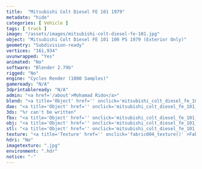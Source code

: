 ```yaml
---
title:  "Mitsubishi Colt Diesel FE 101 1979"
metadate: "hide"
categories: [ Vehicle ]
tags: [ truck ]
image: "/assets/images/mitsubishi-colt-diesel-fe-101.jpg"
object: "Mitsubishi Colt Diesel FE 101 100 PS 1979 (Exterior Only)"
geometry: "Subdivision-ready"
vertices: "161,934"
uvunwrapped: "Yes"
animated: "No"
software: "Blender 2.79b"
rigged: "No"
engine: "Cycles Render (1080 Samples)"
gameready: "N/A"
3dprintableready: "N/A"
admin: "<a href='/about'>Mohamad Rido</a>"
blend: "<a title='Object' href='' onclick='mitsubishi_colt_diesel_fe_101_blend()' >.zip 10.4 MB</a>"
dae: "<a title='Object' href='' onclick='mitsubishi_colt_diesel_fe_101_dae()' >.zip 6.3 MB</a>"
3ds: "%r can't be written"
fbx: "<a title='Object' href='' onclick='mitsubishi_colt_diesel_fe_101_fbx()' >.zip 9.1 MB</a>"
obj: "<a title='Object' href='' onclick='mitsubishi_colt_diesel_fe_101_obj()' >.zip 5.7 MB</a>"
stl: "<a title='Object' href='' onclick='mitsubishi_colt_diesel_fe_101_stl()' >.zip 8.6 MB</a>"
texture: "<a title='Texture' href='' onclick='fabric004_texture()' >Fabric004</a>"
hdri: "No"
imagetexture: ".jpg"
environment: ".hdr"
notice: "-"
---
```

